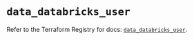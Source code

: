 # `data_databricks_user`

Refer to the Terraform Registry for docs: [`data_databricks_user`](https://registry.terraform.io/providers/databricks/databricks/1.93.0/docs/data-sources/user).
